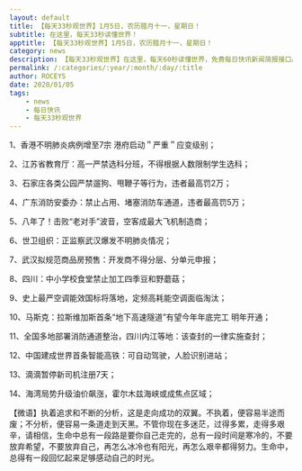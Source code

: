 ```yaml
---
layout: default
title: 【每天33秒观世界】1月5日，农历腊月十一，星期日！
subtitle: 在这里，每天33秒读懂世界！
apptitle: 【每天33秒观世界】1月5日，农历腊月十一，星期日！
category: news
description: 【每天33秒观世界】在这里，每天60秒读懂世界，免费每日快讯新闻简报接口API，【每天33秒观世界】1月5日，农历腊月十一，星期日！2019年12月12345678910111213141516171819202122232425262728293031日。ROCEYS全栈CEO 2019年12月17日 11:00:18
permalink: /:categories/:year/:month/:day/:title
author: ROCEYS
date: 2020/01/05
tags:
    - news
    - 每日快讯
    - 每天33秒观世界
---
```


1、香港不明肺炎病例增至7宗 港府启动＂严重＂应变级别；

2、江苏省教育厅：高一严禁选科分班，不得根据人数限制学生选科；

3、石家庄各类公园严禁遛狗、甩鞭子等行为，违者最高罚2万；

4、广东消防安委办：禁止占用、堵塞消防车通道，违者最高罚5万；

5、八年了！击败“老对手”波音，空客成最大飞机制造商；

6、世卫组织：正监察武汉爆发不明肺炎情况；

7、武汉拟规范商品房预售：开发商不得分层、分单元申报；

8、四川：中小学校食堂禁止加工四季豆和野蘑菇；

9、史上最严空调能效国标将落地，定频高耗能空调面临淘汰；

10、马斯克：拉斯维加斯首条“地下高速隧道”有望今年年底完工 明年开通；

11、全国多地部署消防通道整治，四川内江等地：该查封的一律实施查封；

12、中国建成世界首条智能高铁：可自动驾驶，人脸识别进站；

13、滴滴暂停新司机注册7天；

14、海湾局势升级油价飙涨，霍尔木兹海峡或成焦点区域；


【微语】执着追求和不断的分析，这是走向成功的双翼。不执着，便容易半途而废；不分析，便容易一条道走到天黑。不管你现在多迷茫，过得多累，走得多艰辛，请相信，生命中总有一段路是要你自己走完的，总有一段时间是寒冷的，不要放弃希望，不要放弃自己，再怎么冰冷也有阳光，再怎么艰辛都得努力。生命中，总得有一段回忆起来足够感动自己的时光。